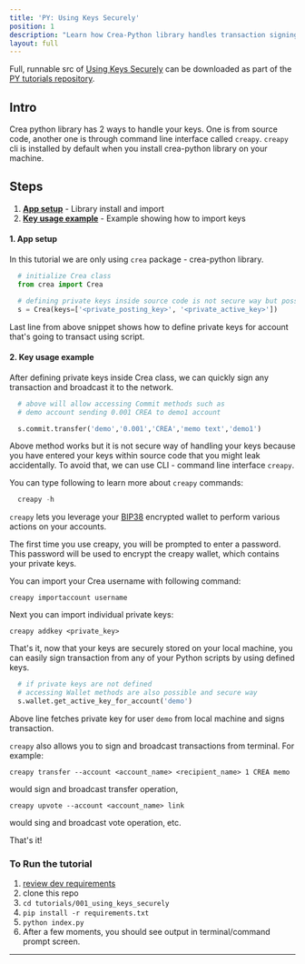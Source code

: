 ```yaml
---
title: 'PY: Using Keys Securely'
position: 1
description: "Learn how Crea-Python library handles transaction signing with user's key and how to securely manage your private keys."
layout: full
---              
```

<span class="fa-pull-left top-of-tutorial-repo-link"><span class="first-word">Full</span>, runnable src of [Using Keys Securely](https://github.com/creativechain/crea-api-doc-tutorials-py/tree/master/tutorials/001_using_keys_securely) can be downloaded as part of the [PY tutorials repository](https://github.com/creativechain/crea-api-doc-tutorials-py).</span>
<br>



## Intro

Crea python library has 2 ways to handle your keys. One is from source code, another one is through command line interface called `creapy`. `creapy` cli is installed by default when you install crea-python library on your machine.

## Steps

1.  [**App setup**](#app-setup) - Library install and import
1.  [**Key usage example**](#example-list) - Example showing how to import keys

#### 1. App setup <a name="app-setup"></a>

In this tutorial we are only using `crea` package - crea-python library.

```python
  # initialize Crea class
  from crea import Crea

  # defining private keys inside source code is not secure way but possible
  s = Crea(keys=['<private_posting_key>', '<private_active_key>'])
```

Last line from above snippet shows how to define private keys for account that's going to transact using script.

#### 2. Key usage example <a name='example-list'></a>

After defining private keys inside Crea class, we can quickly sign any transaction and broadcast it to the network.

```python
  # above will allow accessing Commit methods such as
  # demo account sending 0.001 CREA to demo1 account

  s.commit.transfer('demo','0.001','CREA','memo text','demo1')
```

Above method works but it is not secure way of handling your keys because you have entered your keys within source code that you might leak accidentally. To avoid that, we can use CLI - command line interface `creapy`.

You can type following to learn more about `creapy` commands: 

```python
  creapy -h
```

`creapy` lets you leverage your [BIP38](https://bitcoinpaperwallet.com/bip38-password-encrypted-wallets/) encrypted wallet to perform various actions on your accounts.

The first time you use creapy, you will be prompted to enter a password. This password will be used to encrypt the creapy wallet, which contains your private keys.

You can import your Crea username with following command:

`creapy importaccount username`

Next you can import individual private keys:

`creapy addkey <private_key>`

That's it, now that your keys are securely stored on your local machine, you can easily sign transaction from any of your Python scripts by using defined keys.

```python
  # if private keys are not defined
  # accessing Wallet methods are also possible and secure way
  s.wallet.get_active_key_for_account('demo')
```

Above line fetches private key for user `demo` from local machine and signs transaction.

`creapy` also allows you to sign and broadcast transactions from terminal. For example:

`creapy transfer --account <account_name> <recipient_name> 1 CREA memo`

would sign and broadcast transfer operation,

`creapy upvote --account <account_name> link`

would sing and broadcast vote operation, etc.

That's it!

### To Run the tutorial

1.  [review dev requirements](getting_started)
1.  clone this repo
1.  `cd tutorials/001_using_keys_securely`
1.  `pip install -r requirements.txt`
1.  `python index.py`
1.  After a few moments, you should see output in terminal/command prompt screen.



---
